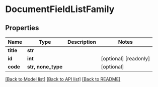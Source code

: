 # DocumentFieldListFamily


## Properties
Name | Type | Description | Notes
------------ | ------------- | ------------- | -------------
**title** | **str** |  | 
**id** | **int** |  | [optional] [readonly] 
**code** | **str, none_type** |  | [optional] 

[[Back to Model list]](../README.md#documentation-for-models) [[Back to API list]](../README.md#documentation-for-api-endpoints) [[Back to README]](../README.md)


